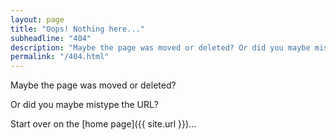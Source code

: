 ```yaml
---
layout: page
title: "Oops! Nothing here..."
subheadline: "404"
description: "Maybe the page was moved or deleted? Or did you maybe mistype the URL?"
permalink: "/404.html"
---
```


Maybe the page was moved or deleted?

Or did you maybe mistype the URL?

Start over on the [home page]({{ site.url }})...
